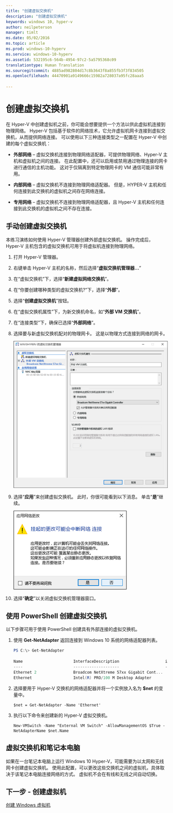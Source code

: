 ```yaml
---
title: "创建虚拟交换机"
description: "创建虚拟交换机"
keywords: windows 10, hyper-v
author: neilpeterson
manager: timlt
ms.date: 05/02/2016
ms.topic: article
ms.prod: windows-10-hyperv
ms.service: windows-10-hyperv
ms.assetid: 532195c6-564b-4954-97c2-5a5795368c09
translationtype: Human Translation
ms.sourcegitcommit: 4885ad982804d17c8b3643f8a855fb3f3f834505
ms.openlocfilehash: 44470901a9149666c15982a728037a95fc28aaa5

---
```


# 创建虚拟交换机 

在 Hyper-V 中创建虚拟机之前，你可能会想要提供一个方法以供此虚拟机连接到物理网络。 Hyper-V 包括基于软件的网络技术，它允许虚拟机网卡连接到虚拟交换机，从而提供网络连接。 可以使用以下三种连接类型之一配置在 Hyper-V 中创建的每个虚拟交换机：

- **外部网络** – 虚拟交换机连接到物理网络适配器，可提供物理网络、Hyper-V 主机和虚拟机之间的连接。 在此配置中，还可以启用或禁用通过物理连接的网卡进行通信的主机功能。 这对于仅隔离到特定物理网卡的 VM 通信可能非常有用。

- **内部网络** – 虚拟交换机不连接到物理网络适配器。 但是，HYPER-V 主机和任何连接到此交换机的虚拟机之间存在网络连接。

- **专用网络** – 虚拟交换机不连接到物理网络适配器，且 Hyper-V 主机和任何连接到此交换机的虚拟机之间不存在连接。

## 手动创建虚拟交换机

本练习演练如何使用 Hyper-V 管理器创建外部虚拟交换机。 操作完成后，Hyper-V 主机包含的虚拟交换机可用于将虚拟机连接到物理网络。 

1. 打开 Hyper-V 管理器。

2. 右键单击 Hyper-V 主机的名称，然后选择“**虚拟交换机管理器...**”

3. 在“虚拟交换机”下，选择“**新建虚拟网络交换机**”。

4. 在“你要创建哪种类型的虚拟交换机?”下，选择“**外部**”。

5. 选择“**创建虚拟交换机**”按钮。

6. 在“虚拟交换机属性”下，为新交换机命名，如“**外部 VM 交换机**”。

7. 在“连接类型”下，确保已选择“**外部网络**”。

8. 选择要与新虚拟交换机配对的物理网卡。 这是以物理方式连接到网络的网卡。  

    ![](media/newSwitch_upd.png)

9. 选择“**应用**”来创建虚拟交换机。 此时，你很可能看到以下消息。 单击“**是**”继续。

    ![](media/pen_changes_upd.png)  

10. 选择“**确定**”以关闭虚拟交换机管理器窗口。

## 使用 PowerShell 创建虚拟交换机

以下步骤可用于使用 PowerShell 创建具有外部连接的虚拟交换机。 

1. 使用 **Get-NetAdapter** 返回连接到 Windows 10 系统的网络适配器列表。

    ```powershell
    PS C:\> Get-NetAdapter

    Name                      InterfaceDescription                    ifIndex Status       MacAddress             LinkSpeed
    ----                      --------------------                    ------- ------       ----------             ---------
    Ethernet 2                Broadcom NetXtreme 57xx Gigabit Cont...       5 Up           BC-30-5B-A8-C1-7F         1 Gbps
    Ethernet                  Intel(R) PRO/100 M Desktop Adapter            3 Up           00-0E-0C-A8-DC-31        10 Mbps  
    ```

2. 选择要用于 Hyper-V 交换机的网络适配器并将一个实例放入名为 **$net** 的变量中。

    ```
    $net = Get-NetAdapter -Name 'Ethernet'
    ```

3. 执行以下命令来创建新的 Hyper-V 虚拟交换机。

    ```
    New-VMSwitch -Name "External VM Switch" -AllowManagementOS $True -NetAdapterName $net.Name
    ```

## 虚拟交换机和笔记本电脑

如果在一台笔记本电脑上运行 Windows 10 Hyper-V，可能需要为以太网和无线网卡创建虚拟交换机。 使用此配置，可以更改这些交换机之间的虚拟机，具体取决于该笔记本电脑连接网络的方式。 虚拟机不会在有线和无线之间自动切换。

## 下一步 - 创建虚拟机
[创建 Windows 虚拟机](walkthrough_create_vm.md)



<!--HONumber=Jun16_HO4-->


